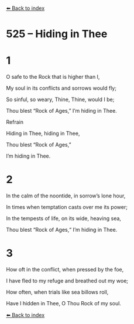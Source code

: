 [⬅️ Back to index](../README.md)

# 525 – Hiding in Thee





# 1

O safe to the Rock that is higher than I,

My soul in its conflicts and sorrows would fly;

So sinful, so weary, Thine, Thine, would I be;

Thou blest “Rock of Ages,” I’m hiding in Thee.



Refrain

Hiding in Thee, hiding in Thee,

Thou blest “Rock of Ages,”

I’m hiding in Thee.



# 2

In the calm of the noontide, in sorrow’s lone hour,

In times when temptation casts over me its power;

In the tempests of life, on its wide, heaving sea,

Thou blest “Rock of Ages,“ I’m hiding in Thee.



# 3

How oft in the conflict, when pressed by the foe,

I have fled to my refuge and breathed out my woe;

How often, when trials like sea billows roll,

Have I hidden in Thee, O Thou Rock of my soul.

[⬅️ Back to index](../README.md)
